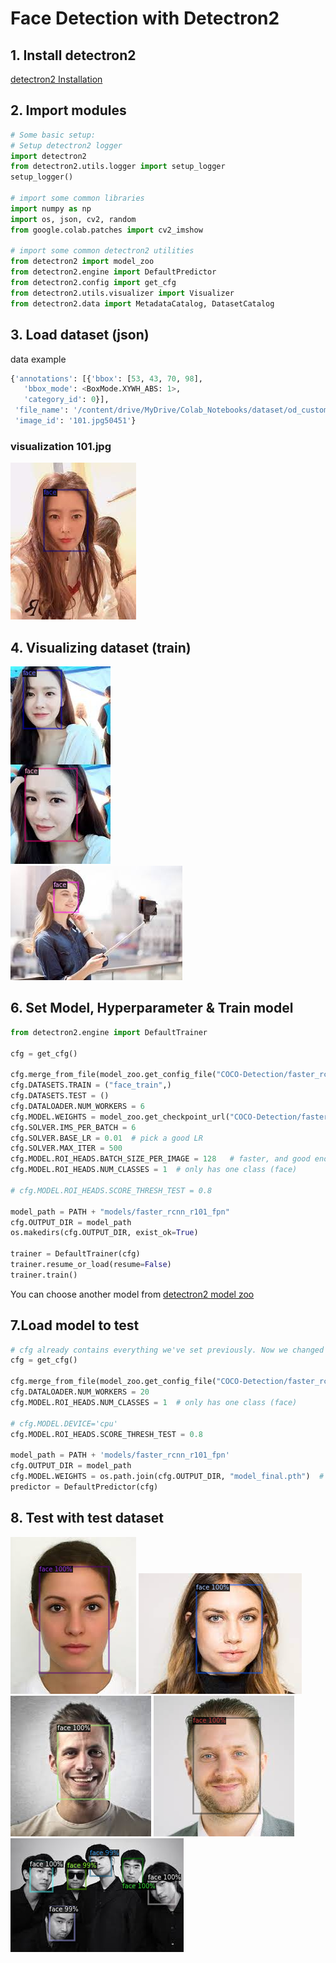 # Face Detection with Detectron2

## 1. Install detectron2
[detectron2 Installation](https://detectron2.readthedocs.io/en/latest/tutorials/install.html?highlight=cuda)

## 2. Import modules
```python
# Some basic setup:
# Setup detectron2 logger
import detectron2
from detectron2.utils.logger import setup_logger
setup_logger()

# import some common libraries
import numpy as np
import os, json, cv2, random
from google.colab.patches import cv2_imshow

# import some common detectron2 utilities
from detectron2 import model_zoo
from detectron2.engine import DefaultPredictor
from detectron2.config import get_cfg
from detectron2.utils.visualizer import Visualizer
from detectron2.data import MetadataCatalog, DatasetCatalog
```

## 3. Load dataset (json)
data example
```python
{'annotations': [{'bbox': [53, 43, 70, 98],
   'bbox_mode': <BoxMode.XYWH_ABS: 1>,
   'category_id': 0}],
 'file_name': '/content/drive/MyDrive/Colab_Notebooks/dataset/od_custom/train/101.jpg',
 'image_id': '101.jpg50451'}
```

### visualization 101.jpg
<img src="https://github.com/J-TKim/Face_Detection/blob/main/images/train/train101.png?raw=true">

## 4. Visualizing dataset (train)
<img src="https://github.com/J-TKim/Face_Detection/blob/main/images/train/train1.png?raw=true">

<br/>

<img src="https://github.com/J-TKim/Face_Detection/blob/main/images/train/train2.png?raw=true">

## 6. Set Model, Hyperparameter & Train model

```python
from detectron2.engine import DefaultTrainer

cfg = get_cfg()

cfg.merge_from_file(model_zoo.get_config_file("COCO-Detection/faster_rcnn_R_101_FPN_3x.yaml"))
cfg.DATASETS.TRAIN = ("face_train",)
cfg.DATASETS.TEST = ()
cfg.DATALOADER.NUM_WORKERS = 6
cfg.MODEL.WEIGHTS = model_zoo.get_checkpoint_url("COCO-Detection/faster_rcnn_R_101_FPN_3x.yaml")  # Let training initialize from model zoo
cfg.SOLVER.IMS_PER_BATCH = 6
cfg.SOLVER.BASE_LR = 0.01  # pick a good LR
cfg.SOLVER.MAX_ITER = 500
cfg.MODEL.ROI_HEADS.BATCH_SIZE_PER_IMAGE = 128   # faster, and good enough for this toy dataset (default: 512)
cfg.MODEL.ROI_HEADS.NUM_CLASSES = 1  # only has one class (face)

# cfg.MODEL.ROI_HEADS.SCORE_THRESH_TEST = 0.8

model_path = PATH + "models/faster_rcnn_r101_fpn"
cfg.OUTPUT_DIR = model_path
os.makedirs(cfg.OUTPUT_DIR, exist_ok=True)

trainer = DefaultTrainer(cfg)
trainer.resume_or_load(resume=False)
trainer.train()
```

You can choose another model from 
[detectron2 model zoo](https://github.com/yunjey/pytorch-tutorial/tree/master/tutorials/03-advanced/image_captioning)

## 7.Load model to test

```python
# cfg already contains everything we've set previously. Now we changed it a little bit for inference:
cfg = get_cfg()

cfg.merge_from_file(model_zoo.get_config_file("COCO-Detection/faster_rcnn_R_101_FPN_3x.yaml"))
cfg.DATALOADER.NUM_WORKERS = 20
cfg.MODEL.ROI_HEADS.NUM_CLASSES = 1  # only has one class (face)

# cfg.MODEL.DEVICE='cpu'
cfg.MODEL.ROI_HEADS.SCORE_THRESH_TEST = 0.8

model_path = PATH + 'models/faster_rcnn_r101_fpn'
cfg.OUTPUT_DIR = model_path
cfg.MODEL.WEIGHTS = os.path.join(cfg.OUTPUT_DIR, "model_final.pth")  # path to the model we just trained
predictor = DefaultPredictor(cfg)
```

## 8. Test with test dataset

<img src="https://github.com/J-TKim/Face_Detection/blob/main/images/test/test1.png?raw=true">
<img src="https://github.com/J-TKim/Face_Detection/blob/main/images/test/test2.png?raw=true">
<img src="https://github.com/J-TKim/Face_Detection/blob/main/images/test/test3.png?raw=true">
<img src="https://github.com/J-TKim/Face_Detection/blob/main/images/test/test4.png?raw=true">
<img src="https://github.com/J-TKim/Face_Detection/blob/main/images/test/test5.png?raw=true">
